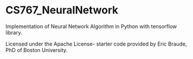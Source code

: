 # CS767_NeuralNetwork
Implementation of Neural Network Algorithm in Python with tensorflow library.

Licensed under the Apache License- starter code provided by Eric Braude, PhD of Boston University.
